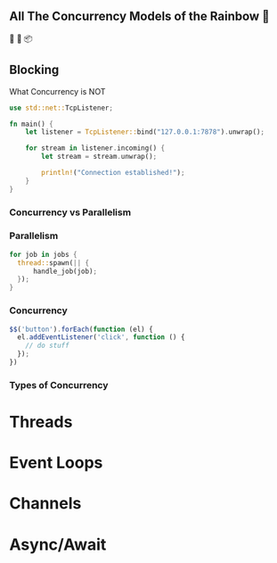 [comment]: # (THEME = black)
[comment]: # (CODE_THEME = zenburn)
[comment]: # (controls: false)
[comment]: # (keyboard: true)
[comment]: # (markdown: { smartypants: true })
[comment]: # (hash: false)
[comment]: # (respondToHashChanges: false)

## All The Concurrency Models of the Rainbow 🌈

[comment]: # (!!!)

🦀 🐹 📦

[comment]: # (!!!)

## Blocking

What Concurrency is NOT

[comment]: # (!!!)

```rs
use std::net::TcpListener;

fn main() {
    let listener = TcpListener::bind("127.0.0.1:7878").unwrap();

    for stream in listener.incoming() {
        let stream = stream.unwrap();

        println!("Connection established!");
    }
}
```

[comment]: # (!!!)

### Concurrency vs Parallelism

[comment]: # (!!!)

### Parallelism

```rs
for job in jobs {
  thread::spawn(|| {
      handle_job(job);
  });
}
```

[comment]: # (!!!)

### Concurrency

```js
$$('button').forEach(function (el) {
  el.addEventListener('click', function () {
    // do stuff
  });
})
```

[comment]: # (!!!)

### Types of Concurrency

[comment]: # (!!!)

# Threads

[comment]: # (!!!)

# Event Loops

[comment]: # (!!!)

# Channels

[comment]: # (!!!)

# Async/Await

[comment]: # (!!!)
